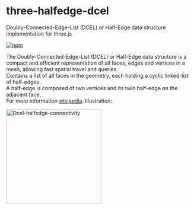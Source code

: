# three-halfedge-dcel
Doubly-Connected-Edge-List (DCEL) or Half-Edge data structure implementation for three.js

[![npm](https://img.shields.io/npm/v/three-halfedge-dcel?style=plastic)](https://www.npmjs.com/package/three-halfedge-dcel)

The Doubly-Connected-Edge-List (DCEL) or Half-Edge data structure is a compact and efficient representation of all faces, edges and vertices in a mesh, allowing fast spatial travel and queries.  
Contains a list of all faces in the geometry, each holding a cyclic linked-list of half-edges.  
A half-edge is composed of two vertices and its twin half-edge on the adjacent face.  
For more information [wikipedia](https://en.wikipedia.org/wiki/Doubly_connected_edge_list). Illustration:

<a title="Accountalive, CC BY-SA 3.0 &lt;https://creativecommons.org/licenses/by-sa/3.0&gt;, via Wikimedia Commons" href="https://commons.wikimedia.org/wiki/File:Dcel-halfedge-connectivity.svg"><img width="256" alt="Dcel-halfedge-connectivity" src="https://upload.wikimedia.org/wikipedia/commons/thumb/0/07/Dcel-halfedge-connectivity.svg/256px-Dcel-halfedge-connectivity.svg.png"></a>

